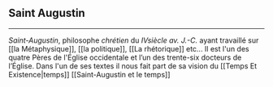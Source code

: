 

## Saint Augustin

---

*Saint-Augustin*, philosophe *chrétien* du *IVsiècle av. J.-C.* ayant travaillé sur [[la Métaphysique]], [[la politique]], [[La rhétorique]] etc... Il est l'un des quatre Pères de l'Église occidentale et l’un des trente-six docteurs de l’Église. Dans l'un de ses textes il nous fait part de sa vision du [[Temps Et Existence|temps]] [[Saint-Augustin et le temps]]